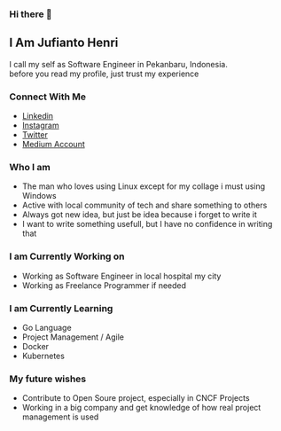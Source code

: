 ### Hi there 👋

## I Am Jufianto Henri
I call my self as Software Engineer in Pekanbaru, Indonesia.     
before you read my profile, just trust my experience

### Connect With Me
* [Linkedin](https://www.instagram.com/jufiantohenri/)
* [Instagram](https://www.instagram.com/jufiantohenri/)
* [Twitter](https://twitter.com/jufiantohenri)
* [Medium Account](http://blog.jufianto.com/)

### Who I am 
* The man who loves using Linux except for my collage i must using Windows
* Active with local community of tech and share something to others
* Always got new idea, but just be idea because i forget to write it
* I want to write something usefull, but I have no confidence in writing that

### I am Currently Working on
* Working as Software Engineer in local hospital my city
* Working as Freelance Programmer if needed

### I am Currently Learning 
* Go Language 
* Project Management / Agile 
* Docker
* Kubernetes


### My future wishes
* Contribute to Open Soure project, especially in CNCF Projects
* Working in a big company and get knowledge of how real project management is used


<!--
### My Learning Path
This is my learning path with tech. you can check [Here]() 

### My Experience Projects
* System A
* System B
* System C

You can check my full project [Here]()


**jufianto/jufianto** is a ✨ _special_ ✨ repository because its `README.md` (this file) appears on your GitHub profile.

Here are some ideas to get you started:

- 🔭 I’m currently working on ...
- 🌱 I’m currently learning ...
- 👯 I’m looking to collaborate on ...
- 🤔 I’m looking for help with ...
- 💬 Ask me about ...
- 📫 How to reach me: ...
- 😄 Pronouns: ...
- ⚡ Fun fact: ...
-->
